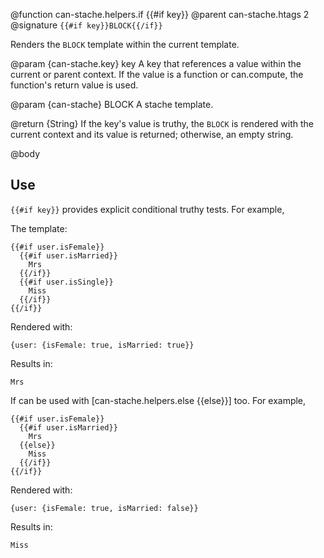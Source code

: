 @function can-stache.helpers.if {{#if key}}
@parent can-stache.htags 2
@signature `{{#if key}}BLOCK{{/if}}`

Renders the `BLOCK` template within the current template.

@param {can-stache.key} key A key that references a value within the current or parent
context. If the value is a function or can.compute, the function's return value is used.

@param {can-stache} BLOCK A stache template.

@return {String} If the key's value is truthy, the `BLOCK` is rendered with the
current context and its value is returned; otherwise, an empty string.

@body

## Use

`{{#if key}}` provides explicit conditional truthy tests. For example,

The template:

    {{#if user.isFemale}}
      {{#if user.isMarried}}
        Mrs
      {{/if}}
      {{#if user.isSingle}}
        Miss
      {{/if}}
    {{/if}}

Rendered with:

    {user: {isFemale: true, isMarried: true}}

Results in:

    Mrs

If can be used with [can-stache.helpers.else {{else}}] too. For example,

    {{#if user.isFemale}}
      {{#if user.isMarried}}
        Mrs
      {{else}}
        Miss
      {{/if}}
    {{/if}}

Rendered with:

    {user: {isFemale: true, isMarried: false}}

Results in:

    Miss
